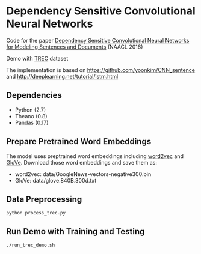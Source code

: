 # Dependency Sensitive Convolutional Neural Networks
Code for the paper [Dependency Sensitive Convolutional Neural Networks for Modeling Sentences and Documents](https://arxiv.org/abs/1611.02361) (NAACL 2016)

Demo with [TREC](http://cogcomp.cs.illinois.edu/Data/QA/QC) dataset

The implementation is based on https://github.com/yoonkim/CNN_sentence and http://deeplearning.net/tutorial/lstm.html

## Dependencies
- Python (2.7)
- Theano (0.8)
- Pandas (0.17)

## Prepare Pretrained Word Embeddings

The model uses preptrained word embeddings including [word2vec](https://code.google.com/archive/p/word2vec/) and [GloVe](http://nlp.stanford.edu/data/glove.840B.300d.zip).
Download those word embeddings and save them as:

- word2vec: data/GoogleNews-vectors-negative300.bin
- GloVe:    data/glove.840B.300d.txt

## Data Preprocessing

```
python process_trec.py
```

## Run Demo with Training and Testing

```
./run_trec_demo.sh 
```



